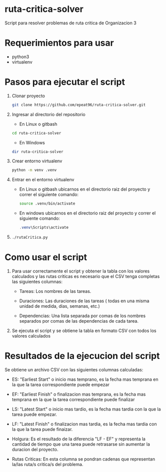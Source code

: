 # ruta-critica-solver
Script para resolver problemas de ruta critica de Organizacion 3

# Requerimientos para usar

- python3
- virtualenv

# Pasos para ejecutar el script

1. Clonar proyecto

    ```bash
    git clone https://github.com/epeat96/ruta-critica-solver.git
    ```
2. Ingresar al directorio del repositorio

    - En Linux o gitbash

    ```bash
    cd ruta-critica-solver
    ```

    - En Windows

    ```powershell
    dir ruta-critica-solver
    ```

3. Crear entorno virtualenv
    
    ```bash
    python -m venv .venv
    ```

4. Entrar en el entorno virtualenv

    - En Linux o gitbash ubicarnos en el directorio raiz del proyecto y correr el siguiente comando:

      ```bash
      source .venv/bin/activate 
      ```

    - En windows ubicarnos en el directorio raiz del proyecto y correr el siguiente comando:

      ```powershell
      .venv\Scripts\activate
      ```
5.
    ```bash
    ./rutaCritica.py
    ```

# Como usar el script

1. Para usar correctamente el script y obtener la tabla con los valores calculados y las rutas criticas es necesario que el CSV tenga completas las siguientes columnas:

    * Tareas: Los nombres de las tareas.

    * Duraciones: Las duraciones de las tareas ( todas en una misma unidad de medida, dias, semanas, etc.)

    * Dependencias: Una lista separada por comas de los nombres separados por comas de las dependencias de cada tarea.
2. Se ejecuta el script y se obtiene la tabla en formato CSV con todos los valores calculados

# Resultados de la ejecucion del script
Se obtiene un archivo CSV con las siguientes columnas calculadas:
    
* ES: "Earliest Start" o inicio mas temprano, es la fecha mas temprana en la que la tarea correspondiente puede empezar

* EF: "Earliest Finish" o finalizacion mas temprana, es la fecha mas temprana en la que la tarea correspondiente puede finalizar

* LS: "Latest Start" o inicio mas tardio, es la fecha mas tardia con la que la tarea puede empezar.

* LF: "Latest Finish" o finalizacion mas tardia, es la fecha mas tardia con la que la tarea puede finaizar.

* Holgura: Es el resultado de la diferencia "LF - EF" y representa la cantidad de tiempo que una tarea puede retrasarse sin aumentar la duracion del proyecto.

* Rutas Criticas: En esta columna se pondran cadenas que representan la/las ruta/s critica/s del problema.
